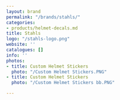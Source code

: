 ```yaml
---
layout: brand
permalink: "/brands/stahls/"
categories:
- products/helmet-decals.md
title: Stahls
logo: "/stahls-logo.png"
website: ''
catalogues: []
info: ''
photos:
- title: Custom Helmet Stickers
  photo: "/Custom Helmet Stickers.PNG"
- title: Custom Helmet Stickers
  photo: "/Custom Helmet Stickers bb.PNG"

---
```

